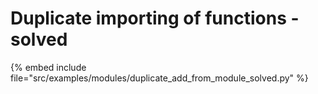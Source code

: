 # Duplicate importing of functions - solved



{% embed include file="src/examples/modules/duplicate_add_from_module_solved.py" %}



